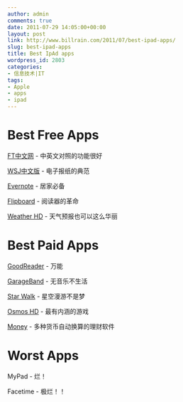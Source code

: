 ```yaml
---
author: admin
comments: true
date: 2011-07-29 14:05:00+00:00
layout: post
link: http://www.billrain.com/2011/07/best-ipad-apps/
slug: best-ipad-apps
title: Best IpAd apps
wordpress_id: 2803
categories:
- 信息技术|IT
tags:
- Apple
- apps
- ipad
---
```


# Best Free Apps

 

 

 

[FT中文网](http://itunes.apple.com/cn/app/id396124008?mt=8) - 中英文对照的功能很好

 

[WSJ中文版](http://itunes.apple.com/cn/app/id438496614?mt=8) - 电子报纸的典范

 

[Evernote](http://itunes.apple.com/WebObjects/MZStore.woa/wa/viewSoftware?id=281796108&mt=8) - 居家必备

 

[Flipboard](http://itunes.apple.com/cn/app/flipboard/id358801284?mt=8) - 阅读器的革命

 

[Weather HD](http://itunes.apple.com/us/app/weather-hd-free/id412489722?mt=8) - 天气预报也可以这么华丽

 

# Best Paid Apps

 

 

[GoodReader](http://itunes.apple.com/us/app/goodreader-for-ipad/id363448914?mt=8) - 万能

 

[GarageBand](http://www.apple.com/ipad/from-the-app-store/garageband.html) - 无音乐不生活

 

[Star Walk](http://itunes.apple.com/cn/app/id295430577?mt=8) - 星空漫游不是梦

 

[Osmos HD](http://itunes.apple.com/us/app/osmos-for-ipad/id379323382?mt=8) - 最有内涵的游戏

 

[Money](http://itunes.apple.com/us/app/money-for-ipad/id371857374?mt=8) - 多种货币自动换算的理财软件

 

# Worst Apps

 

 

MyPad - 烂！

 

Facetime - 极烂！！

